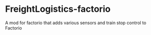 # FreightLogistics-factorio
A mod for factorio that adds various sensors and train stop control to Factorio
